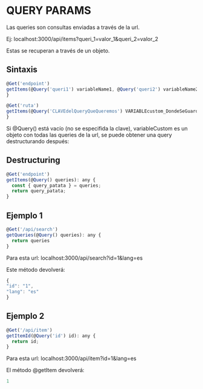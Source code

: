 # QUERY PARAMS

Las queries son consultas enviadas a través de la url. 

Ej: localhost:3000/api/items?queri_1=valor_1&queri_2=valor_2

Estas se recuperan a través de un objeto.

## Sintaxis
```js
@Get('endpoint')
getItems(@Query('queri1') variableName1, @Query('queri2') variableName2): any {
}
```
```js
@Get('ruta')
getItems(@Query('CLAVEdelQueryQueQueremos') VARIABLEcustom_DondeSeGuardaVALORdelQuery): any {
}
```

Si @Query() está vacío (no se especifida la clave), variableCustom es un objeto con todas las queries de la url, se puede obtener una query destructurando después:

## Destructuring
```js
@Get('endpoint')
getItems(@Query() queries): any {
  const { query_patata } = queries;
  return query_patata;
}
```

## Ejemplo 1
```js
@Get('/api/search')
getQueries(@Query() queries): any {
  return queries
}
```

Para esta url: localhost:3000/api/search?id=1&lang=es

Este método devolverá:
```js
{
"id": "1",
"lang": "es"
}
```

## Ejemplo 2

```js
@Get('/api/item')
getItemId(@Query('id') id): any {
  return id;
}
```

Para esta url: localhost:3000/api/item?id=1&lang=es

El método @getItem devolverá:
```js
1
```